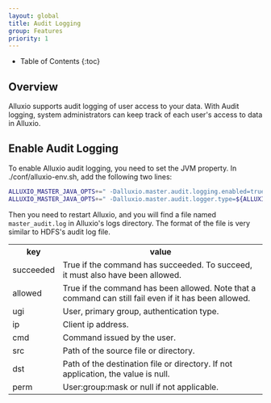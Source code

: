 ```yaml
---
layout: global
title: Audit Logging
group: Features
priority: 1
---
```


* Table of Contents
{:toc}

## Overview
Alluxio supports audit logging of user access to your data. With Audit logging, system administrators can
keep track of each user's access to data in Alluxio.

## Enable Audit Logging
To enable Alluxio audit logging, you need to set the JVM property. In ./conf/alluxio-env.sh, add the following two lines:

```bash
ALLUXIO_MASTER_JAVA_OPTS+=" -Dalluxio.master.audit.logging.enabled=true"
ALLUXIO_MASTER_JAVA_OPTS+=" -Dalluxio.master.audit.logger.type=${ALLUXIO_MASTER_AUDIT_LOGGER:-MASTER_AUDIT_LOGGER}"
```
Then you need to restart Alluxio, and you will find a file named `master_audit.log` in Alluxio's logs directory. The format
of the file is very similar to HDFS's audit log file.

<table class="table table-striped">
<tr><th>key</th><th>value</th></tr>
<tr>
  <td>succeeded</td>
  <td>True if the command has succeeded. To succeed, it must also have been allowed. </td>
</tr>
<tr>
  <td>allowed</td>
  <td>True if the command has been allowed. Note that a command can still fail even if it has been allowed. </td>
</tr>
<tr>
  <td>ugi</td>
  <td>User, primary group, authentication type. </td>
</tr>
<tr>
  <td>ip</td>
  <td>Client ip address. </td>
</tr>
<tr>
  <td>cmd</td>
  <td>Command issued by the user. </td>
</tr>
<tr>
  <td>src</td>
  <td>Path of the source file or directory. </td>
</tr>
<tr>
  <td>dst</td>
  <td>Path of the destination file or directory. If not application, the value is null. </td>
</tr>
<tr>
  <td>perm</td>
  <td>User:group:mask or null if not applicable. </td>
</tr>
</table>
